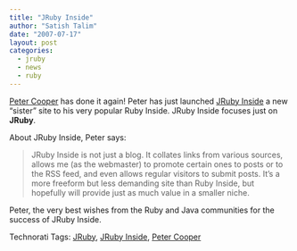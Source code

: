 ```yaml
---
title: "JRuby Inside"
author: "Satish Talim"
date: "2007-07-17"
layout: post
categories:
  - jruby
  - news
  - ruby
---
```

[Peter Cooper](http://www.petercooper.co.uk/) has done it again! Peter
has just launched [JRuby Inside](http://www.jrubyinside.com/) a new
“sister” site to his very popular Ruby Inside. JRuby Inside focuses just
on **JRuby**.<!--more-->

About JRuby Inside, Peter says:

> JRuby Inside is not just a blog. It collates links from various
> sources, allows me (as the webmaster) to promote certain ones to posts
> or to the RSS feed, and even allows regular visitors to submit posts.
> It’s a more freeform but less demanding site than Ruby Inside, but
> hopefully will provide just as much value in a smaller niche.

Peter, the very best wishes from the Ruby and Java communities for the
success of JRuby Inside.

Technorati Tags: [JRuby](http://technorati.com/tag/JRuby), [JRuby
Inside](http://technorati.com/tag/JRuby+Inside), [Peter
Cooper](http://technorati.com/tag/Peter+Cooper)
